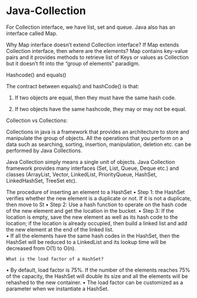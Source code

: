 # Java-Collection

For Collection interface, we have list, set and queue. Java also has an interface called Map.

Why Map interface doesn’t extend Collection interface?
If  Map  extends  Collection  interface,  then  where  are the  elements?  Map contains  key-value  pairs  and  it  provides methods to retrieve list of Keys or values as Collection but it doesn’t fit into the “group of elements” paradigm.

Hashcode() and equals()

The contract between equals() and hashCode() is that: 

1)  If two objects are equal, then they must have the same hash code. 

2)  If two objects have the same hashcode, they may or may not be equal.

Collection vs Collections: 

Collections in java is a framework that provides an architecture to store and manipulate the group of objects.
All the operations that you perform on a data such as searching, sorting, insertion, manipulation, deletion etc. can be performed by Java Collections.

Java Collection simply means a single unit of objects. Java Collection framework provides many interfaces (Set, List, Queue, Deque etc.) and classes (ArrayList, Vector, LinkedList, PriorityQueue, HashSet, LinkedHashSet, TreeSet etc).

The procedure of inserting an element to a HashSet
•	Step 1: the HashSet verifies whether the new element is a duplicate or not. If it is not a duplicate, then move to St
•	Step 2: Use a hash function to operate on the hash code of the new element and get the location in the bucket.
•	Step 3: If the location is empty, save the new element as well as its hash code to the location; if the location is already occupied, then build a linked list and add the new element at the end of the linked list.  
•	If all the elements have the same hash codes in the HashSet, then the HashSet will be reduced to a LinkedList and its lookup time will be decreased from O(1) to O(n).

	What is the load factor of a HashSet?
•	By default, load factor is 75%. If the number of the elements reaches 75% of the capacity, the HashSet will double its size and all the elements will be rehashed to the new container.
•	The load factor can be customized as a parameter when we instantiate a HashSet.





